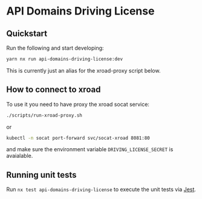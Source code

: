 <!-- gitbook-ignore -->

# API Domains Driving License

## Quickstart
Run the following and start developing:
```bash
yarn nx run api-domains-driving-license:dev
```
This is currently just an alias for the xroad-proxy script below.

## How to connect to xroad

To use it you need to have proxy the xroad socat service:

```bash
./scripts/run-xroad-proxy.sh
```

or

```bash
kubectl -n socat port-forward svc/socat-xroad 8081:80
```

and make sure the environment variable `DRIVING_LICENSE_SECRET` is avaialable.

## Running unit tests

Run `nx test api-domains-driving-license` to execute the unit tests via
[Jest](https://jestjs.io).
